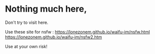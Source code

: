 # Nothing much here,
Don't try to visit here.

Use these site for nsfw : 
https://lonezonem.github.io/waifu-im/nsfw.html
https://lonezonem.github.io/waifu-im/nsfw2.htm

Use at your own risk!
